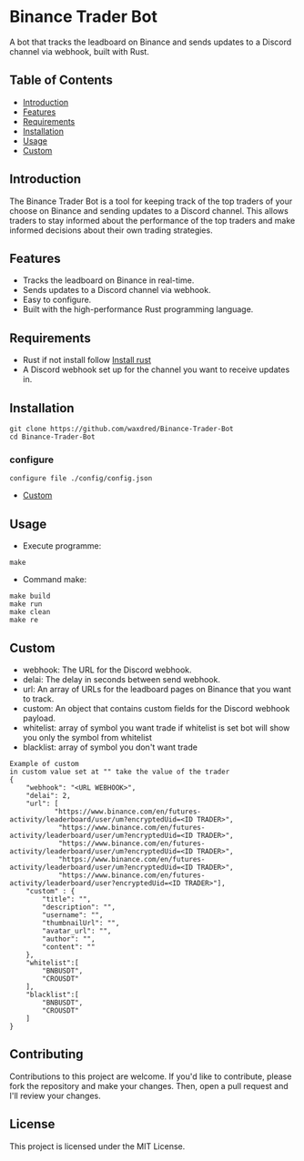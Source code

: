 # Binance Trader Bot
A bot that tracks the leadboard on Binance and sends updates to a Discord channel via webhook, built with Rust.

## Table of Contents
- [Introduction](#Introduction)
- [Features](#Features)
- [Requirements](#Requirements)
- [Installation](#Installation)
- [Usage](#Usage)
- [Custom](#Custom)

## Introduction
The Binance Trader Bot is a tool for keeping track of the top traders of your choose on Binance and sending updates to a Discord channel. This allows traders to stay informed about the performance of the top traders and make informed decisions about their own trading strategies.

## Features
- Tracks the leadboard on Binance in real-time.
- Sends updates to a Discord channel via webhook.
- Easy to configure.
- Built with the high-performance Rust programming language.

## Requirements
- Rust if not install follow [Install rust](https://www.rust-lang.org/tools/install)
- A Discord webhook set up for the channel you want to receive updates in.

## Installation
```
git clone https://github.com/waxdred/Binance-Trader-Bot
cd Binance-Trader-Bot
```

### configure
```
configure file ./config/config.json
```
- [Custom](#Custom)

## Usage
- Execute programme: 
```
make
```
- Command make:
```
make build
make run
make clean
make re
```


## Custom
- webhook: The URL for the Discord webhook.
- delai: The delay in seconds between send webhook.
- url: An array of URLs for the leadboard pages on Binance that you want to track.
- custom: An object that contains custom fields for the Discord webhook payload.
- whitelist: array of symbol you want trade  if whitelist is set bot will show you only the symbol from whitelist
- blacklist: array of symbol you don't want trade
```
Example of custom
in custom value set at "" take the value of the trader
{
    "webhook": "<URL WEBHOOK>",
    "delai": 2,
    "url": [
           "https://www.binance.com/en/futures-activity/leaderboard/user/um?encryptedUid=<ID TRADER>",
            "https://www.binance.com/en/futures-activity/leaderboard/user/um?encryptedUid=<ID TRADER>",
            "https://www.binance.com/en/futures-activity/leaderboard/user/um?encryptedUid=<ID TRADER>",
            "https://www.binance.com/en/futures-activity/leaderboard/user/um?encryptedUid=<ID TRADER>",
            "https://www.binance.com/en/futures-activity/leaderboard/user?encryptedUid=<ID TRADER>"],
    "custom" : {
        "title": "",
        "description": "",
        "username": "",
        "thumbnailUrl": "",
        "avatar_url": "",
        "author": "",
        "content": ""
    },
    "whitelist":[
        "BNBUSDT",
        "CROUSDT"
    ],
    "blacklist":[
        "BNBUSDT",
        "CROUSDT"
    ]
}
```

## Contributing
Contributions to this project are welcome. If you'd like to contribute, please fork the repository and make your changes. Then, open a pull request and I'll review your changes.

## License
This project is licensed under the MIT License.

